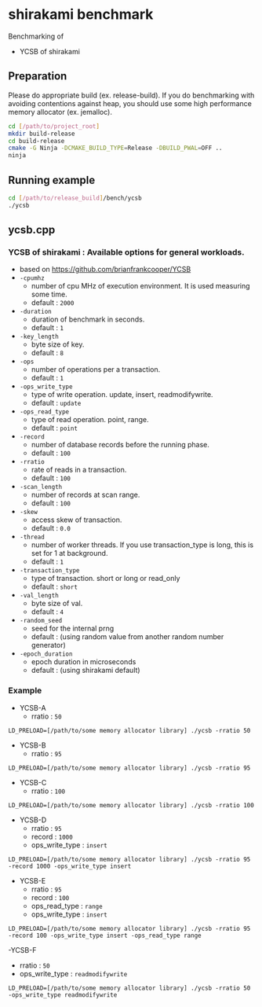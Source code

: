 # shirakami benchmark
Benchmarking of
- YCSB of shirakami

## Preparation
Please do appropriate build (ex. release-build). If you do benchmarking with
 avoiding contentions against heap, you should use some high performance memory 
 allocator (ex. jemalloc).
 
```sh
cd [/path/to/project_root]
mkdir build-release
cd build-release
cmake -G Ninja -DCMAKE_BUILD_TYPE=Release -DBUILD_PWAL=OFF ..
ninja
```

## Running example
```sh
cd [/path/to/release_build]/bench/ycsb
./ycsb

```

## ycsb.cpp
### YCSB of shirakami : Available options for general workloads.
- based on https://github.com/brianfrankcooper/YCSB
- `-cpumhz`
  - number of cpu MHz of execution environment. It is used measuring some time.
  - default : `2000`
- `-duration`
  - duration of benchmark in seconds.
  - default : `1`
- `-key_length`
  - byte size of key.
  - default : `8`
- `-ops`
  - number of operations per a transaction.
  - default : `1`
- `-ops_write_type`
  - type of write operation. update, insert, readmodifywrite.
  - default : `update`
- `-ops_read_type`
  - type of read operation. point, range.
  - default : `point`
- `-record`
  - number of database records before the running phase.
  - default : `100`
- `-rratio`
  - rate of reads in a transaction.
  - default : `100`
- `-scan_length`
  - number of records at scan range.
  - default : `100`
- `-skew`
  - access skew of transaction.
  - default : `0.0`
- `-thread`
  - number of worker threads. If you use transaction_type is long, this is set for 1 at background.
  - default : `1`
- `-transaction_type`
  - type of transaction. short or long or read_only
  - default : `short`
- `-val_length`
  - byte size of val.
  - default : `4`
- `-random_seed`
  - seed for the internal prng
  - default : (using random value from another random number generator)
- `-epoch_duration`
  - epoch duration in microseconds
  - default : (using shirakami default)

### Example
- YCSB-A
  - rratio : `50`
```
LD_PRELOAD=[/path/to/some memory allocator library] ./ycsb -rratio 50
```
- YCSB-B
  - rratio : `95`
```
LD_PRELOAD=[/path/to/some memory allocator library] ./ycsb -rratio 95
```
- YCSB-C
  - rratio : `100`
```
LD_PRELOAD=[/path/to/some memory allocator library] ./ycsb -rratio 100
```

- YCSB-D
  - rratio : `95`
  - record : `1000`
  - ops_write_type : `insert`
```
LD_PRELOAD=[/path/to/some memory allocator library] ./ycsb -rratio 95 -record 1000 -ops_write_type insert 
```

- YCSB-E
  - rratio : `95`
  - record : `100`
  - ops_read_type : `range`
  - ops_write_type : `insert`
```
LD_PRELOAD=[/path/to/some memory allocator library] ./ycsb -rratio 95 -record 100 -ops_write_type insert -ops_read_type range
```


-YCSB-F
  - rratio : `50`
  - ops_write_type : `readmodifywrite`
```
LD_PRELOAD=[/path/to/some memory allocator library] ./ycsb -rratio 50 -ops_write_type readmodifywrite 
```
